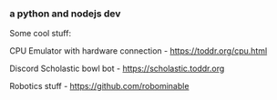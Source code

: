 ### a python and nodejs dev

Some cool stuff:

CPU Emulator with hardware connection - https://toddr.org/cpu.html

Discord Scholastic bowl bot - https://scholastic.toddr.org

Robotics stuff - https://github.com/robominable
